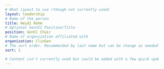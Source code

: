 ```yaml
---
# What layout to use (though not currently used)
layout: leadership
# Name of the person
title: Heidi Rehm
# Optional GennCC Position/Title
position: GenCC Chair
# Name of organization affiliated with
organization: ClinGen
# The sort order. Recommended by last name but can be change as needed
sort: 1

# Content isn't currently used but could be added with a few quick updates if needed to allow for bios
---
```

